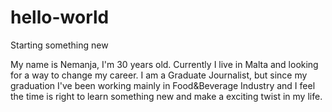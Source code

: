 # hello-world
Starting something new

My name is Nemanja, I'm 30 years old. Currently I live in Malta and looking for a way to change my career. I am a Graduate Journalist, but since my graduation I've been working mainly in Food&Beverage Industry and I feel the time is right to learn something new and make a exciting twist in my life. 
